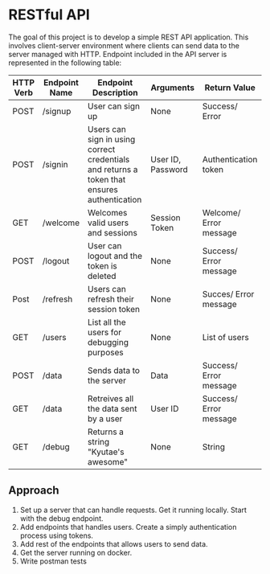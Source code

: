 # RESTful API
The goal of this project is to develop a simple REST API application. This involves client-server environment where clients can send data to the server managed with HTTP. Endpoint included in the API server is represented in the following table:

| HTTP Verb | Endpoint Name | Endpoint Description | Arguments | Return Value |
|     ---      |      ---       |      ---      | --- | --- |
| POST  | /signup     | User can sign up    | None | Success/ Error|
| POST  | /signin   |  Users can sign in using correct credentials and returns a token that ensures authentication   | User ID, Password| Authentication token|
| GET   | /welcome | Welcomes valid users and sessions | Session Token | Welcome/ Error message|
| POST  | /logout | User can logout and the token is deleted | None | Success/ Error message|
| Post  | /refresh | Users can refresh their session token | None | Succes/ Error message| 
| GET   | /users | List all the users for debugging purposes | None | List of users |
| POST | /data | Sends data to the server | Data | Success/ Error message |
| GET | /data | Retreives all the data sent by a user | User ID | Success/ Error message |
| GET | /debug | Returns a string "Kyutae's awesome" | None | String |

## Approach ##
1. Set up a server that can handle requests. Get it running locally. Start with the debug endpoint.
2. Add endpoints that handles users. Create a simply authentication process using tokens.
3. Add rest of the endpoints that allows users to send data.
4. Get the server running on docker.
5. Write postman tests
